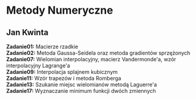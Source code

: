 Metody Numeryczne
=================

Jan Kwinta
----------

**Zadanie01:** Macierze rzadkie  
**Zadanie02:** Metoda Gaussa-Seidela oraz metoda gradientów sprzężonych  
**Zadanie07:** Wielomian interpolacyjny, macierz Vandermonde'a, wzór interpolacyjny Lagrange'a  
**Zadanie09:** Interpolacja splajnem kubicznym  
**Zadanie11:** Wzór trapezów i metoda Romberga  
**Zadanie13:** Szukanie miejsc wielomianów metodą Laguerre'a  
**Zadanie17:** Wyznaczanie minimum funkcji dwóch zmiennych  
